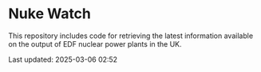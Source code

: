 # Nuke Watch

This repository includes code for retrieving the latest information available on the output of EDF nuclear power plants in the UK.

Last updated: 2025-03-06 02:52